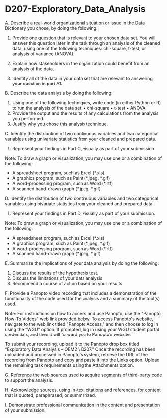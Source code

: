 # D207-Exploratory_Data_Analysis

A.  Describe a real-world organizational situation or issue in the Data Dictionary you chose, by doing the following:

1.	Provide one question that is relevant to your chosen data set. You will answer this question later in the task through an analysis of the cleaned data, using one of the following techniques: chi-square, t-test, or analysis of variance (ANOVA).

2.  Explain how stakeholders in the organization could benefit from an analysis of the data.
3.  Identify all of the data in your data set that are relevant to answering your question in part A1.
 
B.  Describe the data analysis by doing the following:
1.  Using one of the following techniques, write code (in either Python or R) to run the analysis of the data set:
•   chi-square
•   t-test
•   ANOVA
2.  Provide the output and the results of any calculations from the analysis you performed.
3.  Justify why you chose this analysis technique.
 
C.  Identify the distribution of two continuous variables and two categorical variables using univariate statistics from your cleaned and prepared data. 
1.	Represent your findings in Part C, visually as part of your submission.
 
Note: To draw a graph or visualization, you may use one or a combination of the following:
- A spreadsheet program, such as Excel (*.xls)
- A graphics program, such as Paint (*.jpeg, *.gif)
- A word-processing program, such as Word (*.rtf) 
- A scanned hand-drawn graph (*.jpeg, *.gif)
 
D.  Identify the distribution of two continuous variables and two categorical variables using bivariate statistics from your cleaned and prepared data.
1.	Represent your findings in Part D, visually as part of your submission.
 
Note: To draw a graph or visualization, you may use one or a combination of the following:
- A spreadsheet program, such as Excel (*.xls)
- A graphics program, such as Paint (*.jpeg, *.gif)
- A word-processing program, such as Word (*.rtf) 
- A scanned hand-drawn graph (*.jpeg, *.gif)
  
E.  Summarize the implications of your data analysis by doing the following:
1.  Discuss the results of the hypothesis test.
2.  Discuss the limitations of your data analysis.
3.  Recommend a course of action based on your results.
 
F.  Provide a Panopto video recording that includes a demonstration of the functionality of the code used for the analysis and a summary of the tool(s) used. 
 
Note: For instructions on how to access and use Panopto, use the "Panopto How-To Videos" web link provided below. To access Panopto's website, navigate to the web link titled "Panopto Access," and then choose to log in using the “WGU” option. If prompted, log in using your WGU student portal credentials, and then it will forward you to Panopto’s website.
 
To submit your recording, upload it to the Panopto drop box titled “Exploratory Data Analysis – OEM2 \ D207.” Once the recording has been uploaded and processed in Panopto's system, retrieve the URL of the recording from Panopto and copy and paste it into the Links option. Upload the remaining task requirements using the Attachments option. 
 
G.  Reference the web sources used to acquire segments of third-party code to support the analysis. 
 
H.  Acknowledge sources, using in-text citations and references, for content that is quoted, paraphrased, or summarized.
 
I.   Demonstrate professional communication in the content and presentation of your submission.

